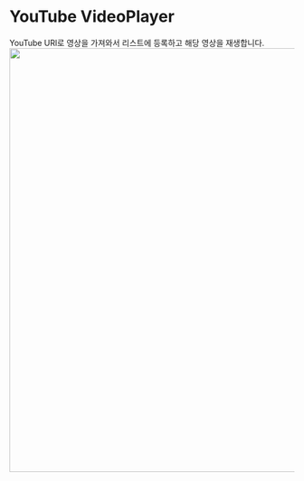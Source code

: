 # YouTube VideoPlayer

YouTube URl로 영상을 가져와서 리스트에 등록하고 해당 영상을 재생합니다.   
<img src="https://user-images.githubusercontent.com/59474775/128142241-202f2c56-17c9-4b42-bb86-3139a1ec559c.gif" height=750 >

